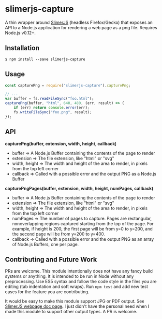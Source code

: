 slimerjs-capture
================

A thin wrapper around [SlimerJS](https://slimerjs.org) (headless Firefox/Gecko) that exposes an API to a Node.js application for rendering a web page as a png file.  Requires Node.js v0.12+.

## Installation

	$ npm install --save slimerjs-capture

## Usage

```js
const capturePng = require("slimerjs-capture").capturePng;

// ...
var buffer = fs.readFileSync("foo.html");
capturePng(buffer, "html", 640, 480, (err, result) => {
	if (err) return console.error(err);
	fs.writeFileSync("foo.png", result);
});
```

## API

**capturePng(buffer, extension, width, height, callback)**

- buffer => A Node.js Buffer containing the contents of the page to render
- extension => The file extension, like "html" or "svg"
- width, height => The width and height of the area to render, in pixels from the top left corner
- callback => Called with a possible error and the output PNG as a Node.js Buffer

**capturePngPages(buffer, extension, width, height, numPages, callback)**

- buffer => A Node.js Buffer containing the contents of the page to render
- extension => The file extension, like "html" or "svg"
- width, height => The width and height of the area to render, in pixels from the top left corner
- numPages => The number of pages to capture. Pages are rectangular, nonoverlapping regions captured starting from the top of the page.  For example, if height is 200, the first page will be from y=0 to y=200, and the second page will be from y=200 to y=400.
- callback => Called with a possible error and the output PNG as an array of Node.js Buffers, one per page.

## Contributing and Future Work

PRs are welcome.  This module intentionally does not have any fancy build systems or anything.  It is intended to be run in Node without any preprocessing.  Use ES5 syntax and follow the code style in the files you are editing (tab indentation and soft wraps).  Run `npm test` and add new test cases for the feature you are contributing.

It would be easy to make this module support JPG or PDF output.  See [SlimerJS webpage doc page](https://docs.slimerjs.org/current/api/webpage.html#render-filename-options).  I just didn't have the personal need when I made this module to support other output types.  A PR is welcome.
